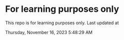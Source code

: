# For learning purposes only
This repo is for learning purposes only.
Last updated at

Thursday, November 16, 2023 5:48:29 AM

